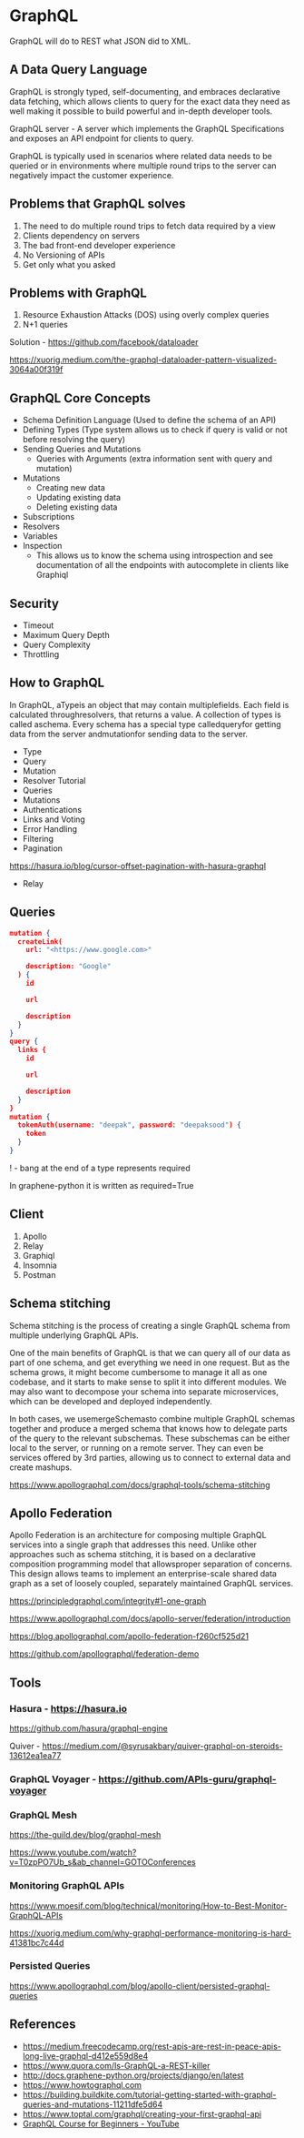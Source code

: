 # GraphQL

GraphQL will do to REST what JSON did to XML.

## A Data Query Language

GraphQL is strongly typed, self-documenting, and embraces declarative data fetching, which allows clients to query for the exact data they need as well making it possible to build powerful and in-depth developer tools.

GraphQL server - A server which implements the GraphQL Specifications and exposes an API endpoint for clients to query.

GraphQL is typically used in scenarios where related data needs to be queried or in environments where multiple round trips to the server can negatively impact the customer experience.

## Problems that GraphQL solves

1. The need to do multiple round trips to fetch data required by a view
2. Clients dependency on servers
3. The bad front-end developer experience
4. No Versioning of APIs
5. Get only what you asked

## Problems with GraphQL

1. Resource Exhaustion Attacks (DOS) using overly complex queries
2. N+1 queries

Solution - <https://github.com/facebook/dataloader>

<https://xuorig.medium.com/the-graphql-dataloader-pattern-visualized-3064a00f319f>

## GraphQL Core Concepts

- Schema Definition Language (Used to define the schema of an API)
- Defining Types (Type system allows us to check if query is valid or not before resolving the query)
- Sending Queries and Mutations
  - Queries with Arguments (extra information sent with query and mutation)
- Mutations
  - Creating new data
  - Updating existing data
  - Deleting existing data
- Subscriptions
- Resolvers
- Variables
- Inspection
  - This allows us to know the schema using introspection and see documentation of all the endpoints with autocomplete in clients like Graphiql

## Security

- Timeout
- Maximum Query Depth
- Query Complexity
- Throttling

## How to GraphQL

In GraphQL, aTypeis an object that may contain multiplefields. Each field is calculated throughresolvers, that returns a value. A collection of types is called aschema. Every schema has a special type calledqueryfor getting data from the server andmutationfor sending data to the server.

- Type
- Query
- Mutation
- Resolver
Tutorial
- Queries
- Mutations
- Authentications
- Links and Voting
- Error Handling
- Filtering
- Pagination

<https://hasura.io/blog/cursor-offset-pagination-with-hasura-graphql>

- Relay

## Queries

```json
mutation {
  createLink(
    url: "<https://www.google.com>"

    description: "Google"
  ) {
    id

    url

    description
  }
}
query {
  links {
    id

    url

    description
  }
}
mutation {
  tokenAuth(username: "deepak", password: "deepaksood") {
    token
  }
}
```

! - bang at the end of a type represents required

In graphene-python it is written as required=True

## Client

1. Apollo
2. Relay
3. Graphiql
4. Insomnia
5. Postman

## Schema stitching

Schema stitching is the process of creating a single GraphQL schema from multiple underlying GraphQL APIs.

One of the main benefits of GraphQL is that we can query all of our data as part of one schema, and get everything we need in one request. But as the schema grows, it might become cumbersome to manage it all as one codebase, and it starts to make sense to split it into different modules. We may also want to decompose your schema into separate microservices, which can be developed and deployed independently.

In both cases, we usemergeSchemasto combine multiple GraphQL schemas together and produce a merged schema that knows how to delegate parts of the query to the relevant subschemas. These subschemas can be either local to the server, or running on a remote server. They can even be services offered by 3rd parties, allowing us to connect to external data and create mashups.

<https://www.apollographql.com/docs/graphql-tools/schema-stitching>

## Apollo Federation

Apollo Federation is an architecture for composing multiple GraphQL services into a single graph that addresses this need. Unlike other approaches such as schema stitching, it is based on a declarative composition programming model that allowsproper separation of concerns. This design allows teams to implement an enterprise-scale shared data graph as a set of loosely coupled, separately maintained GraphQL services.

<https://principledgraphql.com/integrity#1-one-graph>

<https://www.apollographql.com/docs/apollo-server/federation/introduction>

<https://blog.apollographql.com/apollo-federation-f260cf525d21>

<https://github.com/apollographql/federation-demo>

## Tools

### Hasura - <https://hasura.io>

<https://github.com/hasura/graphql-engine>

Quiver - <https://medium.com/@syrusakbary/quiver-graphql-on-steroids-13612ea1ea77>

### GraphQL Voyager - <https://github.com/APIs-guru/graphql-voyager>

### GraphQL Mesh

<https://the-guild.dev/blog/graphql-mesh>

<https://www.youtube.com/watch?v=T0zpPO7Ub_s&ab_channel=GOTOConferences>

### Monitoring GraphQL APIs

<https://www.moesif.com/blog/technical/monitoring/How-to-Best-Monitor-GraphQL-APIs>

<https://xuorig.medium.com/why-graphql-performance-monitoring-is-hard-41381bc7c44d>

### Persisted Queries

<https://www.apollographql.com/blog/apollo-client/persisted-graphql-queries>

## References

- <https://medium.freecodecamp.org/rest-apis-are-rest-in-peace-apis-long-live-graphql-d412e559d8e4>
- <https://www.quora.com/Is-GraphQL-a-REST-killer>
- <http://docs.graphene-python.org/projects/django/en/latest>
- <https://www.howtographql.com>
- <https://building.buildkite.com/tutorial-getting-started-with-graphql-queries-and-mutations-11211dfe5d64>
- <https://www.toptal.com/graphql/creating-your-first-graphql-api>
- [GraphQL Course for Beginners - YouTube](https://www.youtube.com/watch?v=5199E50O7SI)
